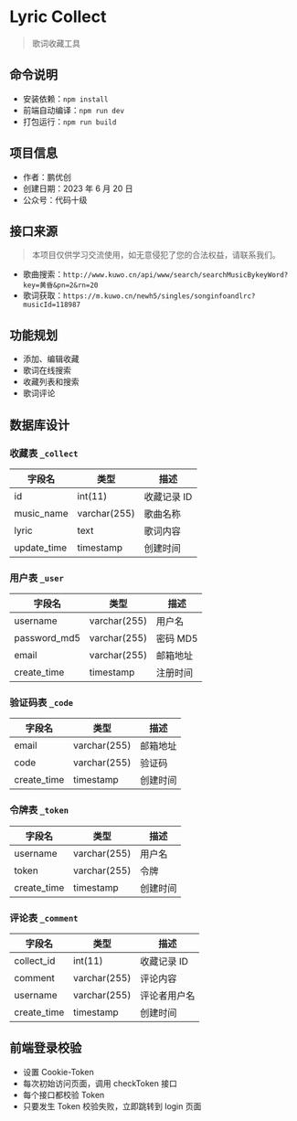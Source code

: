 # Lyric Collect

> 歌词收藏工具

## 命令说明

- 安装依赖：`npm install`
- 前端自动编译：`npm run dev`
- 打包运行：`npm run build`

## 项目信息

- 作者：鹏优创
- 创建日期：2023 年 6 月 20 日
- 公众号：代码十级

## 接口来源

> 本项目仅供学习交流使用，如无意侵犯了您的合法权益，请联系我们。

- 歌曲搜索：`http://www.kuwo.cn/api/www/search/searchMusicBykeyWord?key=黄昏&pn=2&rn=20`
- 歌词获取：`https://m.kuwo.cn/newh5/singles/songinfoandlrc?musicId=118987`

## 功能规划

- 添加、编辑收藏
- 歌词在线搜索
- 收藏列表和搜索
- 歌词评论

## 数据库设计

### 收藏表 `_collect`

| 字段名      | 类型         | 描述        |
| ----------- | ------------ | ----------- |
| id          | int(11)      | 收藏记录 ID |
| music_name  | varchar(255) | 歌曲名称    |
| lyric       | text         | 歌词内容    |
| update_time | timestamp    | 创建时间    |


### 用户表 `_user`

| 字段名       | 类型         | 描述     |
| ------------ | ------------ | -------- |
| username     | varchar(255) | 用户名   |
| password_md5 | varchar(255) | 密码 MD5 |
| email        | varchar(255) | 邮箱地址 |
| create_time  | timestamp    | 注册时间 |

### 验证码表 `_code`

| 字段名      | 类型         | 描述     |
| ----------- | ------------ | -------- |
| email       | varchar(255) | 邮箱地址 |
| code        | varchar(255) | 验证码   |
| create_time | timestamp    | 创建时间 |

### 令牌表 `_token`

| 字段名      | 类型         | 描述     |
| ----------- | ------------ | -------- |
| username    | varchar(255) | 用户名   |
| token       | varchar(255) | 令牌     |
| create_time | timestamp    | 创建时间 |

### 评论表 `_comment`

| 字段名      | 类型         | 描述         |
| ----------- | ------------ | ------------ |
| collect_id  | int(11)      | 收藏记录 ID  |
| comment     | varchar(255) | 评论内容     |
| username    | varchar(255) | 评论者用户名 |
| create_time | timestamp    | 创建时间     |

## 前端登录校验

- 设置 Cookie-Token
- 每次初始访问页面，调用 checkToken 接口
- 每个接口都校验 Token
- 只要发生 Token 校验失败，立即跳转到 login 页面